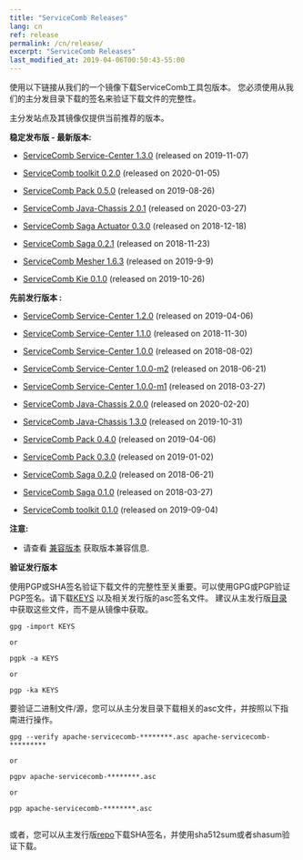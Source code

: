 ```yaml
---
title: "ServiceComb Releases"
lang: cn
ref: release
permalink: /cn/release/
excerpt: "ServiceComb Releases"
last_modified_at: 2019-04-06T00:50:43-55:00
---
```


使用以下链接从我们的一个镜像下载ServiceComb工具包版本。 您必须使用从我们的主分发目录下载的签名来验证下载文件的完整性。

主分发站点及其镜像仅提供当前推荐的版本。


**稳定发布版 - 最新版本:**

* [ServiceComb Service-Center 1.3.0](/cn/release/service-center-downloads/) (released on 2019-11-07)

* [ServiceComb toolkit 0.2.0](/cn/release/toolkit-downloads/) (released on 2020-01-05)

* [ServiceComb Pack 0.5.0](/cn/release/pack-downloads/) (released on 2019-08-26)

* [ServiceComb Java-Chassis 2.0.1](/cn/release/java-chassis-downloads/) (released on 2020-03-27)

* [ServiceComb Saga Actuator 0.3.0](/cn/release/saga-actuator-downloads/) (released on 2018-12-18)

* [ServiceComb Saga 0.2.1](/cn/release/saga-downloads/) (released on 2018-11-23)

* [ServiceComb Mesher 1.6.3](/cn/release/mesher-downloads/) (released on 2019-9-9)

* [ServiceComb Kie 0.1.0](/cn/release/kie-downloads/) (released on 2019-10-26)

**先前发行版本 :**

* [ServiceComb Service-Center 1.2.0](/cn/release/service-center-downloads/) (released on 2019-04-06)
* [ServiceComb Service-Center 1.1.0](/cn/release/service-center-downloads/) (released on 2018-11-30)
* [ServiceComb Service-Center 1.0.0](/cn/release/service-center-downloads/) (released on 2018-08-02)
* [ServiceComb Service-Center 1.0.0-m2](/cn/release/service-center-downloads/) (released on 2018-06-21)
* [ServiceComb Service-Center 1.0.0-m1](/cn/release/service-center-downloads/) (released on 2018-03-27)

* [ServiceComb Java-Chassis 2.0.0](/cn/release/java-chassis-downloads/) (released on 2020-02-20)
* [ServiceComb Java-Chassis 1.3.0](/cn/release/java-chassis-downloads/) (released on 2019-10-31)

* [ServiceComb Pack 0.4.0](/cn/release/pack-downloads/) (released on 2019-04-06)
* [ServiceComb Pack 0.3.0](/cn/release/pack-downloads/) (released on 2019-01-02)
* [ServiceComb Saga 0.2.0](/cn/release/saga-downloads/) (released on 2018-06-21)
* [ServiceComb Saga 0.1.0](/cn/release/saga-downloads/) (released on 2018-03-27)

* [ServiceComb toolkit 0.1.0](/cn/release/toolkit-downloads/) (released on 2019-09-04)

**注意:**
  - 请查看 [兼容版本](/cn/release/compatibleversion) 获取版本兼容信息.


**验证发行版本**

使用PGP或SHA签名验证下载文件的完整性至关重要。可以使用GPG或PGP验证PGP签名。请下载[KEYS](https://www.apache.org/dist/servicecomb/KEYS) 以及相关发行版的asc签名文件。 建议从主发行版[目录](https://www.apache.org/dist/servicecomb/) 中获取这些文件，而不是从镜像中获取。
 ```
 gpg -import KEYS

 or

 pgpk -a KEYS

 or

 pgp -ka KEYS

```

要验证二进制文件/源，您可以从主分发目录下载相关的asc文件，并按照以下指南进行操作。

```
gpg --verify apache-servicecomb-********.asc apache-servicecomb-*********

or

pgpv apache-servicecomb-********.asc

or

pgp apache-servicecomb-********.asc


```

或者，您可以从主发行版[repo](https://www.apache.org/dist/servicecomb/)下载SHA签名，并使用sha512sum或者shasum验证下载。
